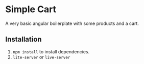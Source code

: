 # Simple Cart
A very basic angular boilerplate with some products and a cart.


## Installation

1. `npm install` to install dependencies.
2. `lite-server` or `live-server`
